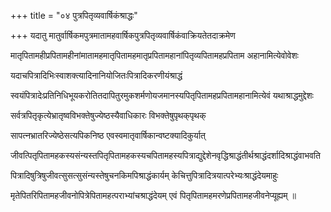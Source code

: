 +++
title = "०४ पुत्रपितृव्यवार्षिकंश्राद्धः"

+++
यदातु मातुर्वार्षिकमपुत्रमातामहवार्षिकपुत्रपितृव्यवार्षिकंवाक्रियतेतदाक्रमेण

मातृपितामहीप्रपितामहीनांमातामहमातृपितामहमातृप्रपितामहानांपितृव्यपितामहप्रपिताम अहानामित्येवोवेशः

यदाचपित्रादिभिःस्वाशक्‍त्यादिनानियोजितःपित्रादिकरणीयंश्राद्धं

स्वयंपित्रादेःप्रतिनिधिभूयकरोतितदापितुरमुकशर्मणोयजमानस्यपितृपितामहप्रपितामहानामित्येवं यथाश्राद्धमुद्देशः

सर्वत्रपितृकृत्येभ्रातृष्वविभक्तेषुज्येष्ठस्यैवाधिकारः विभक्तेषुपृथक्‌पृथक्‌

सापत्‍नभ्रातरिज्येष्ठेसत्यपिकनिष्ठ एवस्वमातृवार्षिकान्वष्टक्यादिकुर्यात्

जीवत्पितृपितामहकस्यसंन्यस्तपितृपितामहकस्यचपितामहस्यपित्राद्युद्देशेनवृद्धिश्राद्धंतीर्थश्राद्धंदर्शादिश्राद्धंवाभवति

पित्रादिषुत्रिषुजीवत्सुसत्सुसंन्यस्तेषुचनकिमपिश्राद्धंकार्यम् केचित्तुपित्रादित्रयात्परेभ्यःश्राद्धंदेयमाहुः

मृतेपितरिपितामहजीवनोपित्रेपितामहत्पराभ्यांचश्राद्धंदेयम् एवं पितृपितामहमरणेप्रपितामहजीवनेप्यूह्यम् ॥
